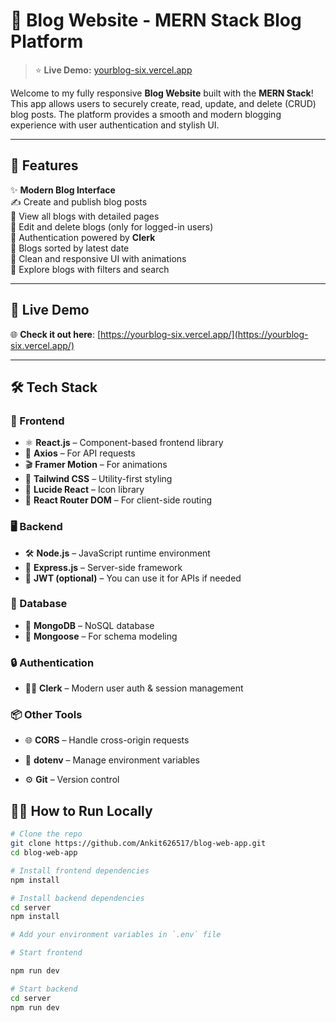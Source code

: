 # 📝 Blog Website - MERN Stack Blog Platform

> ⭐ **Live Demo:** [yourblog-six.vercel.app](https://blog-web-app-snowy.vercel.app/)

Welcome to my fully responsive **Blog Website** built with the **MERN Stack**! This app allows users to securely create, read, update, and delete (CRUD) blog posts. The platform provides a smooth and modern blogging experience with user authentication and stylish UI.

---

## 🚀 Features

✨ **Modern Blog Interface**  
✍️ Create and publish blog posts  
📖 View all blogs with detailed pages  
📝 Edit and delete blogs (only for logged-in users)  
🔐 Authentication powered by **Clerk**  
📅 Blogs sorted by latest date  
💬 Clean and responsive UI with animations  
🔎 Explore blogs with filters and search

---

## 🔗 Live Demo

🌐 **Check it out here**: [https://yourblog-six.vercel.app/](https://yourblog-six.vercel.app/)

---

## 🛠️ Tech Stack

### 🔧 Frontend
- ⚛️ **React.js** – Component-based frontend library  
- 🎯 **Axios** – For API requests  
- 🎬 **Framer Motion** – For animations  
- 🌈 **Tailwind CSS** – Utility-first styling  
- 💎 **Lucide React** – Icon library  
- 🧭 **React Router DOM** – For client-side routing  

### 🖥️ Backend
- 🛠️ **Node.js** – JavaScript runtime environment  
- 🚦 **Express.js** – Server-side framework  
- 🔐 **JWT (optional)** – You can use it for APIs if needed

### 💾 Database
- 🍃 **MongoDB** – NoSQL database  
- 🔗 **Mongoose** – For schema modeling  

### 🔒 Authentication
- 🧑‍💼 **Clerk** – Modern user auth & session management  

### 📦 Other Tools
- 🌐 **CORS** – Handle cross-origin requests  
- 🧪 **dotenv** – Manage environment variables  

- ⚙️ **Git** – Version control  



## 🧑‍💻 How to Run Locally

```bash
# Clone the repo
git clone https://github.com/Ankit626517/blog-web-app.git
cd blog-web-app

# Install frontend dependencies
npm install

# Install backend dependencies
cd server
npm install

# Add your environment variables in `.env` file

# Start frontend

npm run dev

# Start backend
cd server
npm run dev
